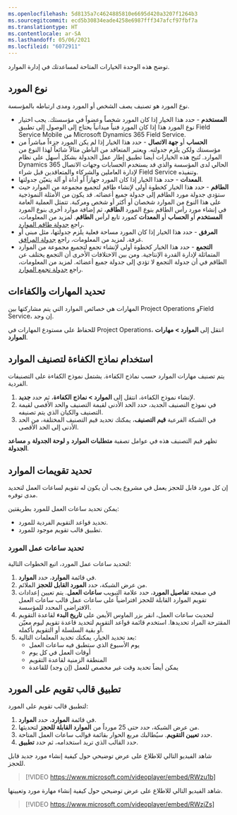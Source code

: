 ```yaml
---
ms.openlocfilehash: 5d8135a7c4624885810e6695d420a3207f1264b3
ms.sourcegitcommit: ecd5b30834eade4258e6987fff347afcf97fbf7a
ms.translationtype: HT
ms.contentlocale: ar-SA
ms.lasthandoff: 05/06/2021
ms.locfileid: "6072911"
---
```

توضح هذه الوحدة الخيارات المتاحة لمساعدتك في إدارة الموارد. 

## <a name="resource-type"></a>نوع المورد
نوع المورد هو تصنيف يصف الشخص أو المورد ومدى ارتباطه بالمؤسسة.

- **المستخدم** - حدد هذا الخيار إذا كان المورد شخصاً وعضواً في مؤسستك. يجب اختيار نوع المورد هذا إذا كان المورد فنياً ميدانياً يحتاج إلى الوصول إلى تطبيق Field Service Mobile من Microsoft Dynamics 365 Field Service.
- **الحساب** أو **جهة الاتصال** - حدد هذا الخيار إذا لم يكن المورد جزءاً مباشراً من مؤسستك ولكن يلزم جدولته. ويعتبر المتعاقد من الباطن مثالاً شائعاً لهذا النوع من الموارد. تُتيح هذه الخيارات أيضاً تطبيق إطار عمل الجدولة بشكل أسهل على نظام Dynamics 365 الحالي لدى المؤسسة والذي قد يستخدم الحسابات وجهات الاتصال لإدارة العاملين والشركاء والمتعاقدين قبل شراء Field Service وتنفيذه.
- **المعدات** - حدد هذا الخيار إذا كان المورد جهازاً أو أداة أو آلة يتعيّن جدولتها.
- **الطاقم** - حدد هذا الخيار كخطوة أولى لإنشاء طاقم لتجميع مجموعة من الموارد حيث ستؤدي جدولة مورد الطاقم إلى جدولة جميع أعضائه. قد يكون من الأمثلة النموذجية على هذا النوع من الموارد شخصان أو أكثر أو شخص ومركبة. تتمثل العملية العامة في إنشاء مورد رأس الطاقم بنوع المورد **الطاقم**، ثم إضافة موارد أخرى بنوع المورد **المستخدم** أو **الحساب** أو **المعدات** كمورد تابع لرأس **الطاقم**. لمزيد من المعلومات، راجع [جدولة طاقم الموارد](https://docs.microsoft.com/dynamics365/field-service/resource-crews/?azure-portal=true).
- **المرفق** - حدد هذا الخيار إذا كان المورد مساحة فعلية يلزم جدولتها، مثل مبنى أو غرفة. لمزيد من المعلومات، راجع [جدولة المرافق](https://docs.microsoft.com/dynamics365/field-service/facility-scheduling/?azure-portal=true).
- **التجمع** - حدد هذا الخيار كخطوة أولى لإنشاء تجمع لتجميع مجموعة من الموارد المتماثلة لإدارة القدرة الإنتاجية. ومن بين الاختلافات الأخرى أن التجمع يختلف عن الطاقم في أن جدولة التجمع لا تؤدي إلى جدولة جميع أعضائه. لمزيد من المعلومات، راجع [جدولة تجمع الموارد](https://docs.microsoft.com/dynamics365/field-service/resource-pools/?azure-portal=true).

## <a name="define-skills-and-proficiencies"></a>تحديد المهارات والكفاءات
المهارات هي خصائص الموارد التي يتم مشاركتها بين Project Operations وField Service، إن وجد.

للحفاظ على مستودع المهارات في Project Operations، انتقل إلى **الموارد > مهارات الموارد**.

## <a name="use-proficiency-models-to-rate-resources"></a>استخدام نماذج الكفاءة لتصنيف الموارد
يتم تصنيف مهارات الموارد حسب نماذج الكفاءة. يشتمل نموذج الكفاءة على التصنيفات الفردية.

1.  لإنشاء نموذج الكفاءة، انتقل إلى **الموارد > نماذج الكفاءة**، ثم حدد **جديد**.
2.  في نموذج التصنيف الجديد، حدد الحد الأدنى لقيمة التصنيف والحد الأقصى لقيمة التصنيف والكيان الذي يتم تصنيفه.
3.  في الشبكة الفرعية **قيم التصنيف**، يمكنك تحديد قيم التصنيف المختلفة، من الحد الأدنى إلى الحد الأقصى.

تظهر قيم التصنيف هذه في عوامل تصفية **متطلبات الموارد** و **‏‫لوحة الجدولة‬** و **مساعد الجدولة**.

## <a name="define-resource-calendars"></a>تحديد تقويمات الموارد
إن كل مورد قابل للحجز يعمل في مشروع يجب أن يكون له تقويم لساعات العمل لتحديد مدى توفره. 

يمكن تحديد ساعات العمل للمورد بطريقتين:

- تحديد قواعد التقويم الفردية للمورد.
- تطبيق قالب تقويم موجود للمورد.

### <a name="define-a-resources-working-hours"></a>تحديد ساعات عمل المورد
لتحديد ساعات عمل المورد، اتبع الخطوات التالية:

1.  في قائمة **الموارد**، حدد **الموارد**.
2.  من عرض الشبكة، حدد **المورد القابل للحجز‬** الملائم.
3.  في صفحة **‏‫تفاصيل المورد‬**، حدد علامة التبويب **ساعات العمل**. يتم تعيين إعدادات تقويم الموارد القابلة للحجز افتراضياً على ساعات عمل قالب ساعات العمل الافتراضي المحدد للمؤسسة.
4.  لتحديث ساعات العمل، انقر بزر الماوس الأيمن على **تاريخ البدء** لقاعدة التقويم المقترحة المراد تحديدها. استخدم قائمة قواعد التقويم لتحديد قاعدة تقويم ليوم معيّن أو بقية السلسلة أو التقويم بأكمله.
5.  بعد تحديد الخيار، يمكنك تحديد المعلمات التالية:
    - يوم الأسبوع الذي ستطبق فيه ساعات العمل
    - أوقات العمل في كل يوم
    - المنطقة الزمنية لقاعدة التقويم
    - يمكن أيضاً تحديد وقت غير مخصص للعمل (إن وجد) للقاعدة

## <a name="apply-a-calendar-template-to-a-resource"></a>تطبيق قالب تقويم على المورد
لتطبيق قالب تقويم على المورد:

1.  في قائمة **الموارد**، حدد **الموارد**.
2.  من عرض الشبكة، حدد حتى 25 مورداً من **الموارد القابلة للحجز** لتحديثها.
3.  حدد **تعيين التقويم**. سيُطالبك مربع الحوار بقائمة قوالب ساعات العمل المتاحة.
4.  حدد القالب الذي تريد استخدامه، ثم حدد **تطبيق**.

شاهد الفيديو التالي للاطلاع على عرض توضيحي حول كيفية إنشاء مورد جديد قابل للحجز.

 > [!VIDEO https://www.microsoft.com/videoplayer/embed/RWzu1b]

شاهد الفيديو التالي للاطلاع على عرض توضيحي حول كيفية إنشاء مهارة مورد وتعيينها.

 > [!VIDEO https://www.microsoft.com/videoplayer/embed/RWzjZs]



